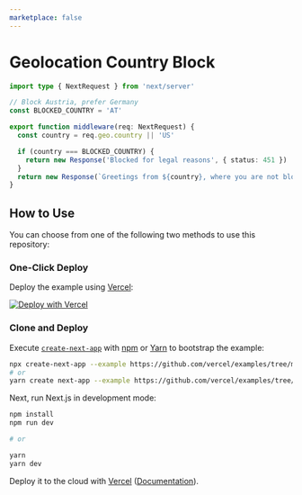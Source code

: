 ```yaml
---
marketplace: false
---
```


# Geolocation Country Block

```ts
import type { NextRequest } from 'next/server'

// Block Austria, prefer Germany
const BLOCKED_COUNTRY = 'AT'

export function middleware(req: NextRequest) {
  const country = req.geo.country || 'US'

  if (country === BLOCKED_COUNTRY) {
    return new Response('Blocked for legal reasons', { status: 451 })
  }
  return new Response(`Greetings from ${country}, where you are not blocked.`)
}
```

## How to Use

You can choose from one of the following two methods to use this repository:

### One-Click Deploy

Deploy the example using [Vercel](https://vercel.com?utm_source=github&utm_medium=readme&utm_campaign=next-example):

[![Deploy with Vercel](https://vercel.com/button)](https://vercel.com/new/git/external?repository-url=https://github.com/vercel/examples/tree/main/edge-functions/geolocation-country-block&project-name=geolocation-country-block&repository-name=geolocation-country-block)

### Clone and Deploy

Execute [`create-next-app`](https://github.com/vercel/next.js/tree/canary/packages/create-next-app) with [npm](https://docs.npmjs.com/cli/init) or [Yarn](https://yarnpkg.com/lang/en/docs/cli/create/) to bootstrap the example:

```bash
npx create-next-app --example https://github.com/vercel/examples/tree/main/edge-functions/geolocation-country-block geolocation-country-block
# or
yarn create next-app --example https://github.com/vercel/examples/tree/main/edge-functions/geolocation-country-block geolocation-country-block
```

Next, run Next.js in development mode:

```bash
npm install
npm run dev

# or

yarn
yarn dev
```

Deploy it to the cloud with [Vercel](https://vercel.com/new?utm_source=github&utm_medium=readme&utm_campaign=edge-middleware-eap) ([Documentation](https://nextjs.org/docs/deployment)).
